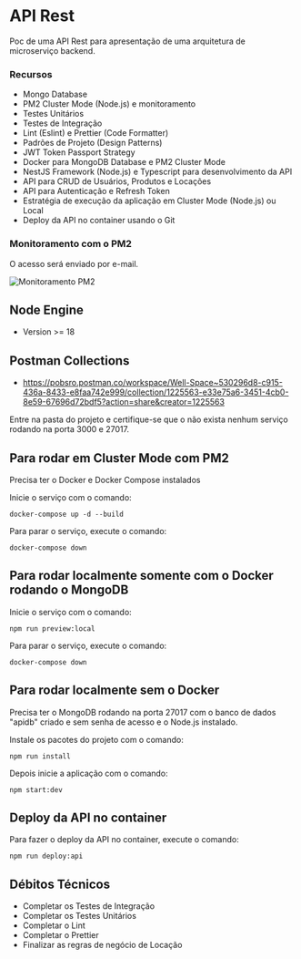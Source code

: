 # API Rest

Poc de uma API Rest para apresentação de uma arquitetura de microserviço backend.

### Recursos
- Mongo Database
- PM2 Cluster Mode (Node.js) e monitoramento
- Testes Unitários
- Testes de Integração
- Lint (Eslint) e Prettier (Code Formatter)
- Padrões de Projeto (Design Patterns) 
- JWT Token Passport Strategy
- Docker para MongoDB Database e PM2 Cluster Mode
- NestJS Framework (Node.js) e Typescript para desenvolvimento da API
- API para CRUD de Usuários, Produtos e Locações
- API para Autenticação e Refresh Token
- Estratégia de execução da aplicação em Cluster Mode (Node.js) ou Local
- Deploy da API no container usando o Git

### Monitoramento com o PM2

O acesso será enviado por e-mail.

![Monitoramento PM2](/../main/public/images/pm2.png?raw=true "Monitoramento PM2")

## Node Engine
- Version >= 18

## Postman Collections
- https://pobsro.postman.co/workspace/Well-Space~530296d8-c915-436a-8433-e8faa742e999/collection/1225563-e33e75a6-3451-4cb0-8e59-67696d72bdf5?action=share&creator=1225563

Entre na pasta do projeto e certifique-se que o não exista nenhum serviço rodando na porta 3000 e 27017.

## Para rodar em Cluster Mode com PM2 

Precisa ter o Docker e Docker Compose instalados

Inicie o serviço com o comando:

`docker-compose up -d --build`

Para parar o serviço, execute o comando:

`docker-compose down`

## Para rodar localmente somente com o Docker rodando o MongoDB

Inicie o serviço com o comando:

`npm run preview:local`

Para parar o serviço, execute o comando:

`docker-compose down`

## Para rodar localmente sem o Docker

Precisa ter o MongoDB rodando na porta 27017 com o banco de dados "apidb" criado e sem senha de acesso e o Node.js instalado.

Instale os pacotes do projeto com o comando:

`npm run install`

Depois inicie a aplicação com o comando:

`npm start:dev`

## Deploy da API no container

Para fazer o deploy da API no container, execute o comando:

`npm run deploy:api`

## Débitos Técnicos

- Completar os Testes de Integração
- Completar os Testes Unitários
- Completar o Lint
- Completar o Prettier
- Finalizar as regras de negócio de Locação


